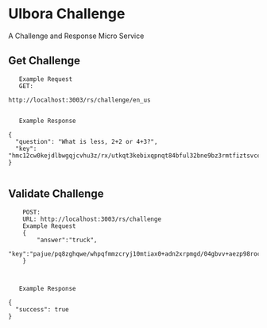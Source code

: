 Ulbora Challenge 
==============

A Challenge and Response Micro Service

## Get Challenge

```
   Example Request
   GET:

http://localhost:3003/rs/challenge/en_us
  
```

```
   Example Response   

{
  "question": "What is less, 2+2 or 4+3?",
  "key": "hmc12cw0kejdlbwgqjcvhu3z/rx/utkqt3kebixqpnqt84bful32bne9bz3rmtfiztsvceyt+cvmpgwsxcezra=="
}
  
```

## Validate Challenge


```   
    POST:
    URL: http://localhost:3003/rs/challenge
    Example Request
    {
        "answer":"truck",
        "key":"pajue/pq8zghqwe/whpqfmmzcryj10mtiax0+adn2xrpmgd/04gbvv+aezp98rocaecy4d2l0hxliaxcy0rmxg=="
    }
   
  
```

```
   Example Response   

{
  "success": true
}
  
```

